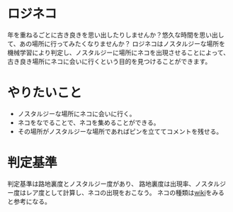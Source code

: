 # ロジネコ
年を重ねるごとに古き良きを思い出したりしませんか？悠久な時間を思い出して、あの場所に行ってみたくなりませんか？
ロジネコはノスタルジーな場所を機械学習により判定し、ノスタルジーに場所にネコを出現させることによって、
古き良き場所にネコに会いに行くという目的を見つけることができます。

# やりたいこと
* ノスタルジーな場所にネコに会いに行く。
* ネコをなでることで、ネコを集めることができる。
* その場所がノスタルジーな場所であればピンを立ててコメントを残せる。

# 判定基準
判定基準は路地裏度とノスタルジー度があり、
路地裏度は出現率、ノスタルジー度はレア度として計算し、ネコの出現をおこなう。
ネコの種類は[wiki](https://ja.wikipedia.org/wiki/%E6%97%A5%E6%9C%AC%E7%8C%AB)をみると参考になる。

